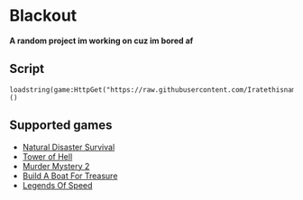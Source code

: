 # Blackout
**A random project im working on cuz im bored af**

## Script
```
loadstring(game:HttpGet("https://raw.githubusercontent.com/Iratethisname10/Blackout/main/Loader.lua"))()
```

## Supported games
* [Natural Disaster Survival](https://www.roblox.com/games/189707/Natural-Disaster-Survival)
* [Tower of Hell](https://www.roblox.com/games/1962086868/Tower-of-Hell)
* [Murder Mystery 2](https://www.roblox.com/games/142823291/Murder-Mystery-2)
* [Build A Boat For Treasure](https://www.roblox.com/games/537413528/Build-A-Boat-For-Treasure)
* [Legends Of Speed](https://www.roblox.com/games/3101667897/Legends-Of-Speed)

